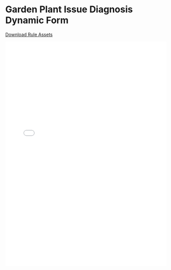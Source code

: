 # Garden Plant Issue Diagnosis Dynamic Form

[Download Rule Assets](https://github.com/corticon/templates/blob/main/Dynamic-Form-Templates/Plant-Clinic/Rule%20Assets.zip)

<iframe width="100%" height="700" src="//jsfiddle.net/salmelinovitz/3n198gqz/11/embedded/result/" allowfullscreen="allowfullscreen" allowpaymentrequest frameborder="0"></iframe>
